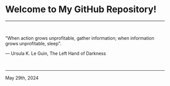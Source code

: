 # Welcome to My GitHub Repository!

---

<br>

"When action grows unprofitable, gather information; when information grows unprofitable, sleep"\.

― Ursula K. Le Guin, The Left Hand of Darkness
 
</br>

---
May 29th, 2024
